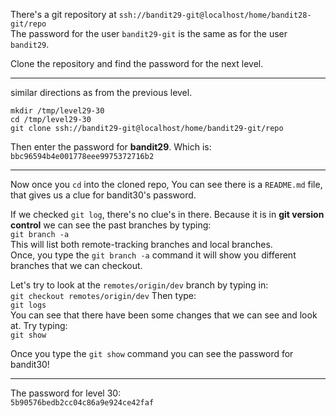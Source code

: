 There's a git repository at `ssh://bandit29-git@localhost/home/bandit28-git/repo`\
The password for the user `bandit29-git` is the same as for the user `bandit29`.

Clone the repository and find the password for the next level.

- - - 

similar directions as from the previous level.

`mkdir /tmp/level29-30`\
`cd /tmp/level29-30`\
`git clone ssh://bandit29-git@localhost/home/bandit29-git/repo`

Then enter the password for **bandit29**.  Which is:\
`bbc96594b4e001778eee9975372716b2`

- - -

Now once you `cd` into the cloned repo, You can see there is a `README.md` file, that gives us a clue for bandit30's password.

If we checked `git log`, there's no clue's in there.
Because it is in **git version control** we can see the past branches by typing:\
`git branch -a`\
This will list both remote-tracking branches and local branches.\
Once, you type the `git branch -a` command it will show you different branches that we can checkout.

Let's try to look at the `remotes/origin/dev` branch by typing in:\
`git checkout remotes/origin/dev`
Then type:\
`git logs`\
You can see that there have been some changes that we can see and look at. Try typing:\
`git show`

Once you type the `git show` command you can see the password for bandit30!

- - -

The password for level 30:\
`5b90576bedb2cc04c86a9e924ce42faf`
